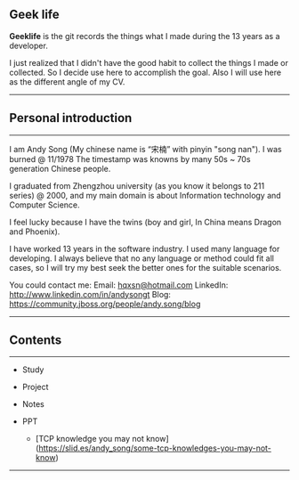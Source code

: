 Geek life
------
**Geeklife** is the git records the things what I made during the 13 years as a developer.

I just realized that I didn't have the good habit to collect the things I made or collected.
So I decide use here to accomplish the goal. Also I will use here as the different angle of
my CV. 

--------------- 


## Personal introduction
------

I am Andy Song (My chinese name is “宋楠” with pinyin "song nan"). I was burned @ 11/1978 
The timestamp was knowns by many 50s ~ 70s generation Chinese people.

I graduated from Zhengzhou university (as you know it belongs to 211 series) @ 2000, and 
my main domain is about Information technology and Computer Science.

I feel lucky because I have the twins (boy and girl, In China means Dragon and Phoenix).

I have worked 13 years in the software industry. I used many language for developing. I 
always believe that no any language or method could fit all cases, so I will try my best
seek the better ones for the suitable scenarios. 

You could contact me:
Email: hqxsn@hotmail.com
LinkedIn: http://www.linkedin.com/in/andysongt
Blog: https://community.jboss.org/people/andy.song/blog

---------------

## Contents
------

* Study

* Project

* Notes

* PPT

	* [TCP knowledge you may not know] (https://slid.es/andy_song/some-tcp-knowledges-you-may-not-know)

---------------
